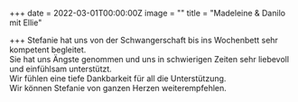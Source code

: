 +++
date = 2022-03-01T00:00:00Z
image = ""
title = "Madeleine & Danilo mit Ellie"

+++
Stefanie hat uns von der Schwangerschaft bis ins Wochenbett sehr kompetent begleitet.  
Sie hat uns Ängste genommen und uns in schwierigen Zeiten sehr liebevoll und einfühlsam unterstützt.  
Wir fühlen eine tiefe Dankbarkeit für all die Unterstützung.  
Wir können Stefanie von ganzen Herzen weiterempfehlen.